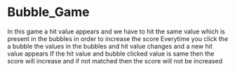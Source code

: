 # Bubble_Game

In this game a hit value appears and we have to hit the same value which is present in the bubbles in order to increase the score 
Everytime you click the a bubble the values in the bubbles and hit value changes and a new hit value appears
If the hit value and bubble clicked value is same then the score will increase and if not matched then the score will not be increased
